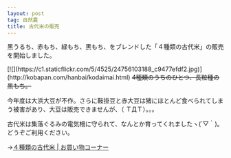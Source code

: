 ```yaml
---
layout: post
tag: 自然農
title: 古代米の販売
---
```

黒うるち、赤もち、緑もち、黒もち、をブレンドした「４種類の古代米」の販売を開始しました。

<div class="image-box">
[![](https://c1.staticflickr.com/5/4525/24756103188_c9477efdf2.jpg)](http://kobapan.com/hanbai/kodaimai.html)
<s>4種類のうちのひとつ、長粒種の黒もち。</s>
</div>

今年度は大浜大豆が不作。さらに鞍掛豆と赤大豆は猪にほとんど食べられてしまう被害があり、大豆は販売できませんが、（ ＴДＴ）。。。

古代米は集落ぐるみの電気柵に守られて、なんとか育ってくれましたヽ(´▽｀)。どうぞご利用ください。

→[４種類の古代米 | お買い物コーナー](http://kobapan.com/hanbai/kodaimai.html)


　

